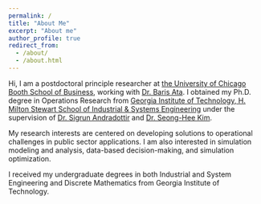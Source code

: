 ```yaml
---
permalink: /
title: "About Me"
excerpt: "About me"
author_profile: true
redirect_from: 
  - /about/
  - /about.html
---
```


Hi, I am a postdoctoral principle researcher at [the University of Chicago Booth School of Business](https://www.chicagobooth.edu), working with [Dr. Baris Ata](https://www.chicagobooth.edu/faculty/directory/a/baris-ata). I obtained my Ph.D. degree in Operations Research from [Georgia Institute of Technology, H. Milton Stewart School of Industrial & Systems Engineering](https://www.isye.gatech.edu) under the supervision of [Dr. Sigrun Andradottir](https://www.isye.gatech.edu/users/sigrun-andradottir) and [Dr. Seong-Hee Kim](https://www.isye.gatech.edu/users/seong-hee-kim). 

My research interests are centered on developing solutions to operational challenges in public sector applications. I am also interested in simulation modeling and analysis, data-based decision-making, and simulation optimization. 

I received my undergraduate degrees in both Industrial and System Engineering and Discrete Mathematics from Georgia Institute of Technology. 





